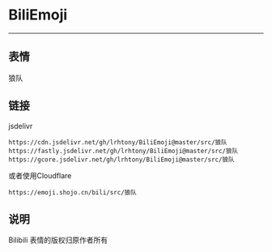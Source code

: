 # BiliEmoji
---
## 表情
狼队
## 链接
jsdelivr
```
https://cdn.jsdelivr.net/gh/lrhtony/BiliEmoji@master/src/狼队
https://fastly.jsdelivr.net/gh/lrhtony/BiliEmoji@master/src/狼队
https://gcore.jsdelivr.net/gh/lrhtony/BiliEmoji@master/src/狼队
```
或者使用Cloudflare
```
https://emoji.shojo.cn/bili/src/狼队
```
## 说明
Bilibili 表情的版权归原作者所有
